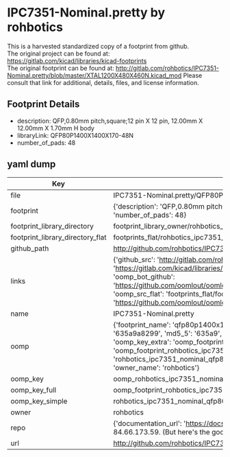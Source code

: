 # IPC7351-Nominal.pretty by rohbotics  
This is a harvested standardized copy of a footprint from github.  
The original project can be found at:  
https://gitlab.com/kicad/libraries/kicad-footprints  
The original footprint can be found at:
http://gitlab.com/rohbotics/IPC7351-Nominal.pretty/blob/master/XTAL1200X480X460N.kicad_mod
Please consult that link for additional, details, files, and license information.  
## Footprint Details
* description: QFP,0.80mm pitch,square;12 pin X 12 pin, 12.00mm X 12.00mm X 1.70mm H body  
* libraryLink: QFP80P1400X1400X170-48N  
* number_of_pads: 48  
## yaml dump  
| Key | Value |  
| --- | --- |  
| file | IPC7351-Nominal.pretty/QFP80P1400X1400X170-48N.kicad_mod |  
| footprint | {'description': 'QFP,0.80mm pitch,square;12 pin X 12 pin, 12.00mm X 12.00mm X 1.70mm H body', 'libraryLink': 'QFP80P1400X1400X170-48N', 'number_of_pads': 48} |  
| footprint_library_directory | footprint_library_owner/rohbotics_IPC7351-Nominal.pretty |  
| footprint_library_directory_flat | footprints_flat/rohbotics_ipc7351_nominal_qfp80p1400x1400x170_48n/working |  
| github_path | http://github.com/rohbotics/IPC7351-Nominal.pretty/blob/master/QFP80P1400X1400X170-48N.kicad_mod |  
| links | {'github_src': 'http://gitlab.com/rohbotics/IPC7351-Nominal.pretty/blob/master/XTAL1200X480X460N.kicad_mod', 'github_src_repo': 'https://gitlab.com/kicad/libraries/kicad-footprints', 'oomp_bot': 'footprints/rohbotics_ipc7351_nominal_qfp80p1400x1400x170_48n/working', 'oomp_bot_github': 'https://github.com/oomlout/oomlout_oomp_footprint_bot/tree/main/footprints/rohbotics_ipc7351_nominal_qfp80p1400x1400x170_48n/working', 'oomp_src_flat': 'footprints_flat/footprints_flat/rohbotics_ipc7351_nominal_qfp80p1400x1400x170_48n/working', 'oomp_src_flat_github': 'https://github.com/oomlout/oomlout_oomp_footprint_src/tree/main/footprints_flat/rohbotics_ipc7351_nominal_qfp80p1400x1400x170_48n/working'} |  
| name | IPC7351-Nominal.pretty |  
| oomp | {'footprint_name': 'qfp80p1400x1400x170_48n', 'library_name': 'ipc7351_nominal', 'md5': '635a9a829973851e2c11d9f9173cf40b', 'md5_10': '635a9a8299', 'md5_5': '635a9', 'md5_6': '635a9a', 'oomp_key': 'oomp_rohbotics_ipc7351_nominal_qfp80p1400x1400x170_48n', 'oomp_key_extra': 'oomp_footprint_rohbotics_ipc7351_nominal_qfp80p1400x1400x170_48n', 'oomp_key_full': 'oomp_footprint_rohbotics_ipc7351_nominal_qfp80p1400x1400x170_48n_635a9a', 'oomp_key_simple': 'rohbotics_ipc7351_nominal_qfp80p1400x1400x170_48n', 'original_filename': 'IPC7351-Nominal.pretty/QFP80P1400X1400X170-48N.kicad_mod', 'owner_name': 'rohbotics'} |  
| oomp_key | oomp_rohbotics_ipc7351_nominal_qfp80p1400x1400x170_48n |  
| oomp_key_full | oomp_footprint_rohbotics_ipc7351_nominal_qfp80p1400x1400x170_48n |  
| oomp_key_simple | rohbotics_ipc7351_nominal_qfp80p1400x1400x170_48n |  
| owner | rohbotics |  
| repo | {'documentation_url': 'https://docs.github.com/rest/overview/resources-in-the-rest-api#rate-limiting', 'message': "API rate limit exceeded for 84.66.173.59. (But here's the good news: Authenticated requests get a higher rate limit. Check out the documentation for more details.)"} |  
| url | http://github.com/rohbotics/IPC7351-Nominal.pretty |  


